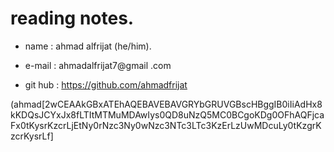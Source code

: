 # reading notes.
* name : ahmad alfrijat (he/him).

* e-mail : ahmadalfrijat7@gmail .com 

* git hub : https://github.com/ahmadfrijat

(ahmad[2wCEAAkGBxATEhAQEBAVEBAVGRYbGRUVGBscHBggIB0iIiAdHx8kKDQsJCYxJx8fLTItMTMuMDAwIys0QD8uNzQ5MC0BCgoKDg0OFhAQFjcaFx0tKysrKzcrLjEtNy0rNzc3Ny0wNzc3NTc3LTc3KzErLzUwMDcuLy0tKzgrKzcrKysrLf]







